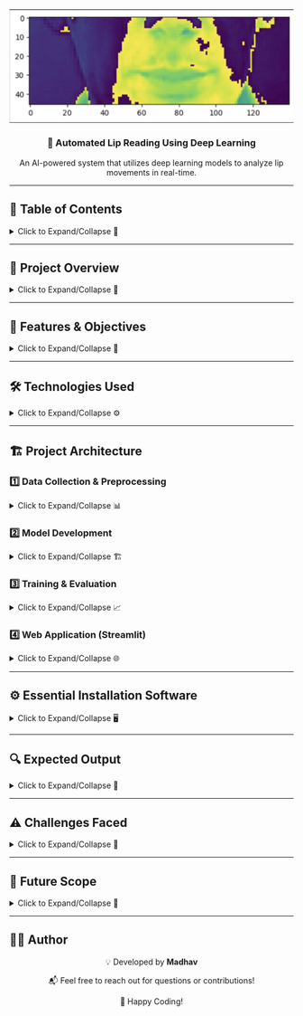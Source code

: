 <!-- PROJECT LOGO -->
<div align="center">
  <img src="/lip_reading.png" alt="Lip Reading Project Logo" width="600">
  <h3 align="center">🤖 Automated Lip Reading Using Deep Learning</h3>
  <p align="center">
   An AI-powered system that utilizes deep learning models to analyze lip movements in real-time.
  </p>
</div>
<hr>

## 📑 Table of Contents  
<details>
  <summary>Click to Expand/Collapse 📂</summary>

- [📌 Project Overview](#-project-overview)
- [🎯 Features & Objectives](#-features--objectives)
- [🛠️ Technologies Used](#-technologies-used)
- [🏗️ Project Architecture](#-project-architecture)
  - [1️⃣ Data Collection & Preprocessing](#1️⃣-data-collection--preprocessing)
  - [2️⃣ Model Development](#2️⃣-model-development)
  - [3️⃣ Training & Evaluation](#3️⃣-training--evaluation)
  - [4️⃣ Web Application (Streamlit)](#4️⃣-web-application-streamlit)
- [⚙️ Essential Installation Software](#️-essential-installation-software)
- [🔍 Expected Output](#-expected-output)
- [⚠️ Challenges Faced](#️-challenges-faced)
- [🚀 Future Scope](#-future-scope)
- [👨‍💻 Author](#-author)
</details>
<hr>

## 📌 Project Overview  
<details>
  <summary>Click to Expand/Collapse 📝</summary>

The **Lip Reading Project** is an advanced AI-driven system designed to interpret spoken words solely from visual lip movements in video footage. It leverages deep learning models such as **Conv3D** for spatial feature extraction and **LSTM** for sequential analysis, enabling accurate prediction of words based on lip motion. The system processes both real-time and pre-recorded video inputs, making it a versatile tool for speech recognition without audio dependency.  

Built with **OpenCV** for video processing and **Streamlit** for an interactive web interface, this project enhances accessibility for individuals with hearing impairments, strengthens security applications, and contributes to AI-powered human-computer interaction. Its scalability and real-time processing capabilities make it a valuable innovation across various domains.  
</details>
<hr>

## 🎯 Features & Objectives  
<details>
  <summary>Click to Expand/Collapse 🎯</summary>

- **🧠 Deep Learning Model**: Uses a combination of **3D Convolutional Neural Networks (Conv3D)** and **Long Short-Term Memory (LSTM)** networks for accurate lip movement detection.  
- **🦻 Improved Accessibility**: Aids individuals with hearing impairments by providing an alternative mode of communication.  
- **🔊 Robust Performance in Noisy Environments**: Functions effectively where traditional speech recognition systems fail.  
- **💻 Web Application Interface**: Developed using **Streamlit**, allowing users to upload video files and receive textual transcriptions.  
- **📡 Scalability**: The model can be adapted for multiple languages and real-time processing.  
</details>
<hr>

## 🛠️ Technologies Used  
<details>
  <summary>Click to Expand/Collapse ⚙️</summary>

- **Programming Language**: Python  
- **Deep Learning Framework**: TensorFlow, Keras  
- **Computer Vision**: OpenCV  
- **Model Architecture**: CNN-LSTM (Conv3D + LSTM)  
- **Data Processing**: NumPy, Pandas  
- **Visualization**: Matplotlib  
- **Web Framework**: Streamlit  
</details>
<hr>

## 🏗️ Project Architecture  

### 1️⃣ Data Collection & Preprocessing  
<details>
  <summary>Click to Expand/Collapse 📊</summary>

- Downloaded video datasets with labeled speech.  
- Extracted **frames from video** and converted them into grayscale images.  
- Applied **lip detection and cropping** techniques to focus on the mouth region.  
- Normalized image data and converted it into an array for model training.  
</details>

### 2️⃣ Model Development  
<details>
  <summary>Click to Expand/Collapse 🏗️</summary>

- **Conv3D Layers**: Extract spatial and temporal features from video frames.  
- **MaxPooling Layers**: Reduce dimensionality for computational efficiency.  
- **LSTM Layers**: Learn sequential patterns in lip movements.  
- **Dense Layers**: Convert extracted features into text predictions.  
- **CTC Loss Function**: Used for alignment-free speech recognition.  
</details>

### 3️⃣ Training & Evaluation  
<details>
  <summary>Click to Expand/Collapse 📈</summary>

- The model was trained on a dataset of lip movements and corresponding text transcripts.  
- **Performance Metrics**: Accuracy, Precision, Recall, and WER (Word Error Rate).  
- Data split into **80% training and 20% testing** for model validation.  
</details>

### 4️⃣ Web Application (Streamlit)  
<details>
  <summary>Click to Expand/Collapse 🌐</summary>

- Built an **interactive UI** where users can upload a video and receive real-time transcription.  
- Used pre-trained models to predict text from uploaded videos.  
- Displayed **frame-wise visualization** of lip movement predictions.  
</details>
<hr>

## ⚙️ Essential Installation Software  
<details>
  <summary>Click to Expand/Collapse 🖥️</summary>

Ensure you have the following installed:  

- Python 3.8+  
- TensorFlow 2.x  
- OpenCV  
- Streamlit  
- NumPy  
- Pandas  
- Matplotlib  
- Imageio  
- Gdown  
</details>
<hr>

## 🔍 Expected Output  
<details>
  <summary>Click to Expand/Collapse 📌</summary>

- The model will display a **sequence of predicted words** corresponding to the lip movements.  
- Accuracy will depend on **lighting conditions, speaker clarity, and dataset quality**.  
</details>
<hr>

## ⚠️ Challenges Faced  
<details>
  <summary>Click to Expand/Collapse 🛑</summary>

- **📉 Dataset Limitations**: Lip-reading datasets are limited and require significant preprocessing.  
- **💻 Computational Intensity**: Training Conv3D and LSTM models requires high GPU power.  
- **👄 Speaker Variability**: Different individuals have unique lip movement styles, affecting model accuracy.  
</details>
<hr>

## 🚀 Future Scope  
<details>
  <summary>Click to Expand/Collapse 🔮</summary>

- Implement **real-time lip reading** for live video streams.  
- Expand the dataset to support **multiple languages and accents**.  
- Optimize the model to work efficiently on **edge devices** like mobile phones.  
- Enhance the accuracy using **transformer-based architectures**.  
</details>
<hr>

## 👨‍💻 Author  
<div align="center">
  <p>💡 Developed by <strong>Madhav</strong></p>
  <p>📬 Feel free to reach out for questions or contributions!</p>
  <p>🚀 Happy Coding!</p>
</div>

